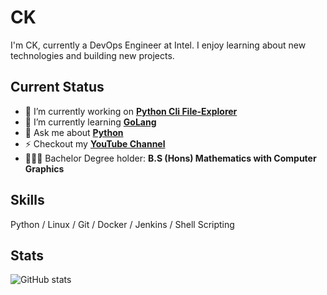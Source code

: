 # CK
I'm CK, currently a DevOps Engineer at Intel. I enjoy learning about new technologies and building new projects.

## Current Status
- 🔭 I’m currently working on **[Python Cli File-Explorer](https://github.com/cheekety/cli-file-explorer)**
- 🌱 I’m currently learning **[GoLang](https://go.dev/)**
- 💬 Ask me about **[Python](https://www.python.org/)**
- ⚡ Checkout my **[YouTube Channel](https://www.youtube.com/c/yeock)**
- 🧑🏻‍🎓 Bachelor Degree holder: **B.S (Hons) Mathematics with Computer Graphics**

## Skills
 Python / Linux / Git / Docker / Jenkins / Shell Scripting

## Stats
![GitHub stats](https://github-readme-stats.vercel.app/api?username=cheekety&show_icons=true)
